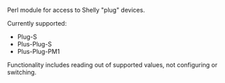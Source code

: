 Perl module for access to Shelly "plug" devices.

Currently supported:
- Plug-S
- Plus-Plug-S
- Plus-Plug-PM1

Functionality includes reading out of supported values, not configuring or switching.
